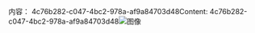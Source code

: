<span data-ttu-id="9652e-101">内容： 4c76b282-c047-4bc2-978a-af9a84703d48</span><span class="sxs-lookup"><span data-stu-id="9652e-101">Content: 4c76b282-c047-4bc2-978a-af9a84703d48</span></span>![图像](0f5ae318-a7d7-43ef-9f6f-de649c14cbc6.png)
